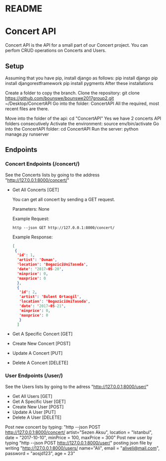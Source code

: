 # README

# Concert API
Concert API is the API for a small part of our Concert project. You can perfom CRUD operations on Concerts and Users.

## Setup
Assuming that you have pip, install django as follows:
pip install django
pip install djangorestframework
pip install pygments
After these installations 

Create a folder to copy the branch.
Clone the repository: git clone https://github.com/bounswe/bounswe2017group2.git ~/Desktop/ConcertAPI
Go into the folder: ConcertAPI
All the required, most recent files are there.

Move into the folder of the api: cd "ConcertAPI"
Yes we have 2 concerts API folders consecutively
Activate the environment: source env/bin/activate
Go into the ConcertAPI folder: cd ConcertAPI
Run the server: python manage.py runserver

## Endpoints
### Concert Endpoints (/concert/)
See the Concerts lists by going to the address "http://127.0.0.1:8000/concert/"

* Get All Concerts [GET]

  You can get all concert by sending a GET request. 
  
  Parameters: None
  
  Example Request:
  
  `http --json GET http://127.0.0.1:8000/concert/`
  
  Example Response:
  
  ```JSON
  [
   {
    'id': 1, 
    'artist': 'Duman', 
    'location': 'BogaziciUniTasoda', 
    'date': '2017-05-20', 
    'minprice': 0, 
    'maxprice': 0
    },
    {
     'id': 2, 
     'artist': 'Bulent Ortacgil', 
     'location': 'BogaziciUniTasoda', 
     'date': '2017-05-21', 
     'minprice': 0, 
     'maxprice': 0
     }
    ]
  ```
   
* Get A Specific Concert [GET]
* Create New Concert [POST]
* Update A Concert [PUT]
* Delete A Concert [DELETE]

### User Endpoints (/user/)
See the Users lists by going to the adress "http://127.0.0.1:8000/user/"

* Get All Users [GET]
* Get A Specific User [GET]
* Create New User [POST]
* Update A User [PUT]
* Delete A User [DELETE]

Post new concert by typing: "http --json POST http://127.0.0.1:8000/concert/ artist="Sezen Aksu", location = "Istanbul", date = "2017-10-10", minPrice = 100, maxPrice = 300"
Post new user by typing "http --json POST http://127.0.0.1:8000/user/" posting json file by writing "http://127.0.0.1:8000/users/ name="Ali", email = "aliveli@mail.com", password = "aosjd123", age = 23"
